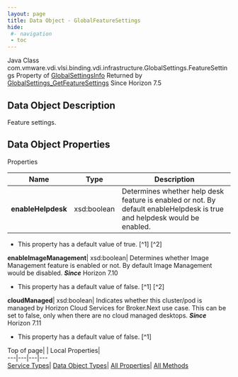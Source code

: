 ```yaml
---
layout: page
title: Data Object - GlobalFeatureSettings
hide:
 #- navigation
 - toc
---
```






Java Class
    com.vmware.vdi.vlsi.binding.vdi.infrastructure.GlobalSettings.FeatureSettings
Property of
     [GlobalSettingsInfo](vdi.infrastructure.GlobalSettings.GlobalSettingsInfo.md#field_detail)
Returned by
     [GlobalSettings_GetFeatureSettings](vdi.infrastructure.GlobalSettings.md#getFeatureSettings)
Since 
    Horizon 7.5

## Data Object Description 

Feature settings. 

## Data Object Properties

Properties

Name |  Type |  Description   
---|---|---  
**enableHelpdesk**|  xsd:boolean|  Determines whether help desk feature is enabled or not. By default enableHelpdesk is true and helpdesk would be enabled.   


  * This property has a default value of true.
[^1]
[^2]

  
**enableImageManagement**|  xsd:boolean|  Determines whether Image Management feature is enabled or not. By default Image Management would be disabled.  **_Since_** Horizon 7.10  


  * This property has a default value of false.
[^1]
[^2]

  
**cloudManaged**|  xsd:boolean|  Indicates whether this cluster/pod is managed by Horizon Cloud Services for Broker.Next use case. This can be set to false, only when there are no cloud managed desktops.  **_Since_** Horizon 7.11  


  * This property has a default value of false.
[^1]

  
  
  
Top of page| | Local Properties|   
---|---|---|---  
[Service Types](index-mo_types.md)| [Data Object Types](index-do_types.md)| [All Properties](index-properties.md)| [All Methods](index-methods.md)  
  
  

